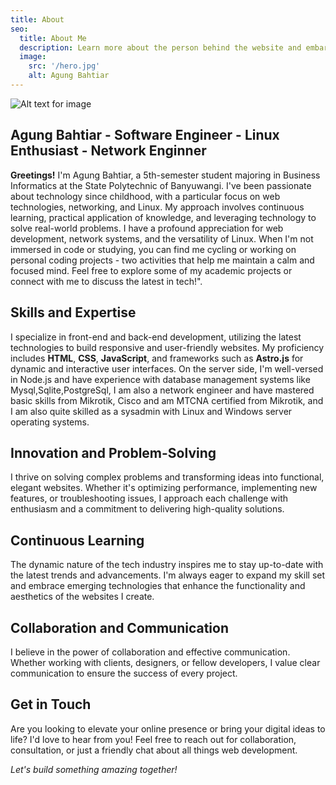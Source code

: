 ```yaml
---
title: About
seo:
  title: About Me
  description: Learn more about the person behind the website and embark on a journey of inspiration and shared experiences.
  image:
    src: '/hero.jpg'
    alt: Agung Bahtiar
---
```


![Alt text for image](/hero.jpg)

## Agung Bahtiar - Software Engineer - Linux Enthusiast - Network Enginner

**Greetings!** I'm Agung Bahtiar, a 5th-semester student majoring in Business Informatics at the State Polytechnic of Banyuwangi. I've been passionate about technology since childhood, with a particular focus on web technologies, networking, and Linux. My approach involves continuous learning, practical application of knowledge, and leveraging technology to solve real-world problems. I have a profound appreciation for web development, network systems, and the versatility of Linux. When I'm not immersed in code or studying, you can find me cycling or working on personal coding projects - two activities that help me maintain a calm and focused mind. Feel free to explore some of my academic projects or connect with me to discuss the latest in tech!".

## Skills and Expertise

I specialize in front-end and back-end development, utilizing the latest technologies to build responsive and user-friendly websites. My proficiency includes **HTML**, **CSS**, **JavaScript**, and frameworks such as **Astro.js** for dynamic and interactive user interfaces. On the server side, I'm well-versed in Node.js and have experience with database management systems like Mysql,Sqlite,PostgreSql, I am also a network engineer and have mastered basic skills from Mikrotik, Cisco and am MTCNA certified from Mikrotik, and I am also quite skilled as a sysadmin with Linux and Windows server operating systems.

## Innovation and Problem-Solving

I thrive on solving complex problems and transforming ideas into functional, elegant websites. Whether it's optimizing performance, implementing new features, or troubleshooting issues, I approach each challenge with enthusiasm and a commitment to delivering high-quality solutions.


## Continuous Learning

The dynamic nature of the tech industry inspires me to stay up-to-date with the latest trends and advancements. I'm always eager to expand my skill set and embrace emerging technologies that enhance the functionality and aesthetics of the websites I create.

## Collaboration and Communication

I believe in the power of collaboration and effective communication. Whether working with clients, designers, or fellow developers, I value clear communication to ensure the success of every project.

## Get in Touch

Are you looking to elevate your online presence or bring your digital ideas to life? I'd love to hear from you! Feel free to reach out for collaboration, consultation, or just a friendly chat about all things web development.

_Let's build something amazing together!_
